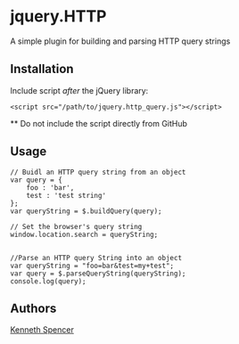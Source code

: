 # jquery.HTTP

A simple plugin for building and parsing HTTP query strings

## Installation

Include script *after* the jQuery library:

    <script src="/path/to/jquery.http_query.js"></script>

** Do not include the script directly from GitHub

## Usage

    // Buidl an HTTP query string from an object
    var query = {
        foo : 'bar',
        test : 'test string'
    };
    var queryString = $.buildQuery(query);

    // Set the browser's query string
    window.location.search = queryString;


    //Parse an HTTP query String into an object
    var queryString = "foo=bar&test=my+test";
    var query = $.parseQueryString(queryString);
    console.log(query);

## Authors
    
[Kenneth Spencer](https://github.com/ken-spencer)
